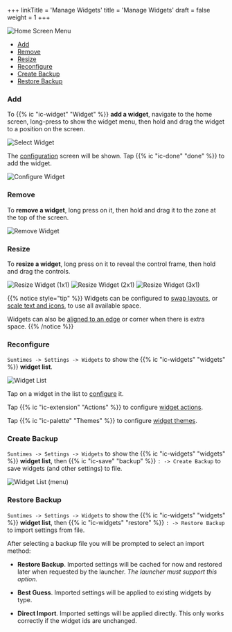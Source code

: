 +++
linkTitle = 'Manage Widgets'
title = 'Manage Widgets'
draft = false
weight = 1
+++

![Home Screen Menu](../images/widgetadd.png?width=350px "Home Screen Menu")
 
* [Add](#add)
* [Remove](#remove)
* [Resize](#resize)
* [Reconfigure](#reconfigure)
* [Create Backup](#create-backup)
* [Restore Backup](#restore-backup)

### Add

To {{% ic "ic-widget" "Widget" %}} **add a widget**, navigate to the home screen, long-press to show the widget menu, then hold and drag the widget to a position on the screen. 

![Select Widget](../images/widgetadd1.png?width=350px "Select Widget")

The [configuration](configure) screen will be shown. Tap {{% ic "ic-done" "done" %}} to add the widget.

![Configure Widget](../images/widgetadd2.png?width=350px "Configure Widget")


### Remove

To **remove a widget**, long press on it, then hold and drag it to the zone at the top of the screen.

![Remove Widget](../images/widgetremove.png?width=350px)


### Resize

To **resize a widget**, long press on it to reveal the control frame, then hold and drag the controls.

![Resize Widget (1x1)](../images/widgetresize_1x1.png?width=250px&classes=inline "Resize widgets by dragging controls")
![Resize Widget (2x1)](../images/widgetresize_2x1.png?width=250px&classes=inline "Resize widgets by dragging controls")
![Resize Widget (3x1)](../images/widgetresize_3x1.png?width=250px&classes=inline "Resize widgets by dragging controls")

{{% notice style="tip" %}}
Widgets can be configured to [swap layouts](configure#swap-layouts), or [scale text and icons](configure#scale-text-and-icons), to use all available space.

Widgets can also be [aligned to an edge](configure#align-base) or corner when there is extra space.
{{% /notice %}}

### Reconfigure

`Suntimes -> Settings -> Widgets` to show the {{% ic "ic-widgets" "widgets" %}} **widget list**.

![Widget List](../images/widgetlist.png?width=350px)

Tap on a widget in the list to [configure](configure) it.

Tap {{% ic "ic-extension" "Actions" %}} to configure [widget actions](/help/actions). 

Tap {{% ic "ic-palette" "Themes" %}} to configure [widget themes](themes). 



### Create Backup

`Suntimes -> Settings -> Widgets` to show the {{% ic "ic-widgets" "widgets" %}} **widget list**, then {{% ic "ic-save" "backup" %}}
`: -> Create Backup` to save widgets (and other settings) to file.

![Widget List (menu)](../images/widgetlist_menu.png?width=250px&classes=inline)

### Restore Backup

`Suntimes -> Settings -> Widgets` to show the {{% ic "ic-widgets" "widgets" %}} **widget list**, then {{% ic "ic-widgets" "restore" %}}
`: -> Restore Backup` to import settings from file.

After selecting a backup file you will be prompted to select an import method:

* **Restore Backup**. Imported settings will be cached for now and restored later when requested by the launcher. *The launcher must support this option.*

* **Best Guess**. Imported settings will be applied to existing widgets by type.

* **Direct Import**. Imported settings will be applied directly. This only works correctly if the widget ids are unchanged.

